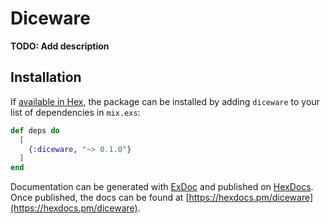 # Diceware

**TODO: Add description**

## Installation

If [available in Hex](https://hex.pm/docs/publish), the package can be installed
by adding `diceware` to your list of dependencies in `mix.exs`:

```elixir
def deps do
  [
    {:diceware, "~> 0.1.0"}
  ]
end
```

Documentation can be generated with [ExDoc](https://github.com/elixir-lang/ex_doc)
and published on [HexDocs](https://hexdocs.pm). Once published, the docs can
be found at [https://hexdocs.pm/diceware](https://hexdocs.pm/diceware).

